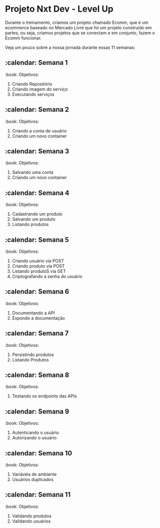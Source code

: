 # Projeto Nxt Dev - Level Up 

<p>Durante o treinamento, criamos um projeto chamado Ecomm, que é um ecommerce baseado no Mercado Livre que foi um projeto construído em partes, ou seja, criamos projetos que se conectam e em conjunto, fazem o Ecomm funcionar.</p>

<p>Veja um pouco sobre a nossa jornada durante essas 11 semanas:</p>

<h2>:calendar: Semana 1 </h2>

<p>
:book: Objetivos:

<ol>
<li>Criando Repositório</li>
<li>Criando imagem do serviço</li>
<li>Executando serviços</li>
</ol>
</p>

<h2>:calendar: Semana 2 </h2>

<p>
:book: Objetivos:

<ol>
<li>Criando a conta de usuário</li>
<li>Criando um novo container</li>
</ol>
</p>

<h2>:calendar: Semana 3 </h2>

<p>
:book: Objetivos:

<ol>
<li>Salvando uma conta</li>
<li>Criando um novo container</li>
</ol>
</p>

<h2>:calendar: Semana 4 </h2>

<p>
:book: Objetivos:

<ol>
<li>Cadastrando um produto</li>
<li>Salvando um produto</li>
<li>Listando produtos</li>
</ol>
</p>

<h2>:calendar: Semana 5 </h2>
<p>
:book: Objetivos:

<ol>
<li>Criando usuário via POST</li>
<li>Criando produto via POST</li>
<li>Listando produtoS via GET</li>
<li>Criptografando a senha do usuário</li>
</ol>
</p>

<h2>:calendar: Semana 6 </h2>
<p>
:book: Objetivos:

<ol>
<li>Documentando a API</li>
<li>Expondo a documentação</li>
</ol>
</p>

<h2>:calendar: Semana 7 </h2>
<p>
:book: Objetivos:

<ol>
<li>Persistindo produtos</li>
<li>Listando Produtos</li>
</ol>
</p>

<h2>:calendar: Semana 8 </h2>
<p>
:book: Objetivos:

<ol>
<li>Testando os endpoints das APIs</li>
</ol>
</p>

<h2>:calendar: Semana 9 </h2>
<p>
:book: Objetivos:

<ol>
<li>Autenticando o usuário</li>
<li>Autorizando o usuário</li>
</ol>
</p>

<h2>:calendar: Semana 10 </h2>
<p>
:book: Objetivos:

<ol>
<li>Variáveis de ambiente</li>
<li>Usuários duplicados</li>
</ol>
</p>

<h2>:calendar: Semana 11 </h2>
<p>
:book: Objetivos:

<ol>
<li>Validando produtos</li>
<li>Validando usuários</li>
</ol>
</p>
